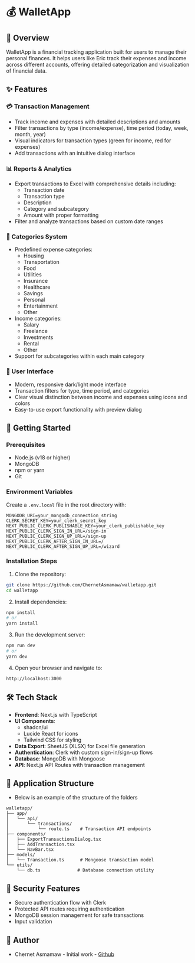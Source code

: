 # 💰 WalletApp

## 🌟 Overview

WalletApp is a financial tracking application built for users to manage their personal finances. It helps users like Eric track their expenses and income across different accounts, offering detailed categorization and visualization of financial data.

## ✨ Features

### 💳 Transaction Management

- Track income and expenses with detailed descriptions and amounts
- Filter transactions by type (income/expense), time period (today, week, month, year)
- Visual indicators for transaction types (green for income, red for expenses)
- Add transactions with an intuitive dialog interface

### 📊 Reports & Analytics

- Export transactions to Excel with comprehensive details including:
  - Transaction date
  - Transaction type
  - Description
  - Category and subcategory
  - Amount with proper formatting
- Filter and analyze transactions based on custom date ranges

### 🎯 Categories System

- Predefined expense categories:
  - Housing
  - Transportation
  - Food
  - Utilities
  - Insurance
  - Healthcare
  - Savings
  - Personal
  - Entertainment
  - Other
- Income categories:
  - Salary
  - Freelance
  - Investments
  - Rental
  - Other
- Support for subcategories within each main category

### 📱 User Interface

- Modern, responsive dark/light mode interface
- Transaction filters for type, time period, and categories
- Clear visual distinction between income and expenses using icons and colors
- Easy-to-use export functionality with preview dialog

## 🚀 Getting Started

### Prerequisites

- Node.js (v18 or higher)
- MongoDB
- npm or yarn
- Git

### Environment Variables

Create a `.env.local` file in the root directory with:

```
MONGODB_URI=your_mongodb_connection_string
CLERK_SECRET_KEY=your_clerk_secret_key
NEXT_PUBLIC_CLERK_PUBLISHABLE_KEY=your_clerk_publishable_key
NEXT_PUBLIC_CLERK_SIGN_IN_URL=/sign-in
NEXT_PUBLIC_CLERK_SIGN_UP_URL=/sign-up
NEXT_PUBLIC_CLERK_AFTER_SIGN_IN_URL=/
NEXT_PUBLIC_CLERK_AFTER_SIGN_UP_URL=/wizard
```

### Installation Steps

1. Clone the repository:

```bash
git clone https://github.com/ChernetAsmamaw/walletapp.git
cd walletapp
```

2. Install dependencies:

```bash
npm install
# or
yarn install
```

3. Run the development server:

```bash
npm run dev
# or
yarn dev
```

4. Open your browser and navigate to:

```
http://localhost:3000
```

## 🛠️ Tech Stack

- **Frontend**: Next.js with TypeScript
- **UI Components**:
  - shadcn/ui
  - Lucide React for icons
  - Tailwind CSS for styling
- **Data Export**: SheetJS (XLSX) for Excel file generation
- **Authentication**: Clerk with custom sign-in/sign-up flows
- **Database**: MongoDB with Mongoose
- **API**: Next.js API Routes with transaction management

## 📱 Application Structure

- Below is an example of the structure of the folders

```
walletapp/
├── app/
│   └── api/
│       └── transactions/
│           └── route.ts    # Transaction API endpoints
├── components/
│   ├── ExportTransactionsDialog.tsx
│   ├── AddTransaction.tsx
│   └── NavBar.tsx
├── models/
│   └── Transaction.ts      # Mongoose transaction model
└── utils/
    └── db.ts              # Database connection utility
```

## 🔐 Security Features

- Secure authentication flow with Clerk
- Protected API routes requiring authentication
- MongoDB session management for safe transactions
- Input validation

## 👥 Author

- Chernet Asmamaw - Initial work - [Github](https://github.com/ChernetAsmamaw)
